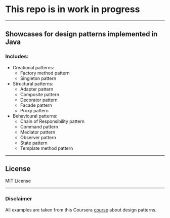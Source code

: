 # This repo is in work in progress

---
## Showcases for design patterns implemented in Java
### Includes:

- Creational patterns:
    - Factory method pattern
    - Singleton pattern
- Structural patterns:
    - Adapter pattern
    - Composite pattern
    - Decorator pattern
    - Facade pattern
    - Proxy pattern
- Behavioural patterns:
    - Chain of Responsibility pattern
    - Command pattern
    - Mediator pattern
    - Observer pattern
    - State pattern
    - Template method pattern

---
## License
MIT License

---
### Disclaimer
All examples are taken from this Coursera [course](https://www.coursera.org/learn/design-patterns/) about design patterns.
